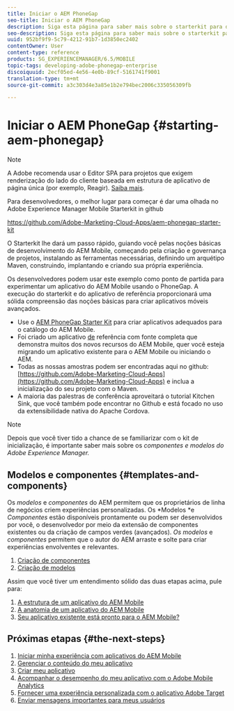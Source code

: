 ```yaml
---
title: Iniciar o AEM PhoneGap
seo-title: Iniciar o AEM PhoneGap
description: Siga esta página para saber mais sobre o starterkit para desenvolvedores.
seo-description: Siga esta página para saber mais sobre o starterkit para desenvolvedores.
uuid: 952bf9f9-5c79-4212-91b7-1d3850ec2402
contentOwner: User
content-type: reference
products: SG_EXPERIENCEMANAGER/6.5/MOBILE
topic-tags: developing-adobe-phonegap-enterprise
discoiquuid: 2ecf05ed-4e56-4e0b-89cf-5161741f9001
translation-type: tm+mt
source-git-commit: a3c303d4e3a85e1b2e794bec2006c335056309fb

---
```



# Iniciar o AEM PhoneGap {#starting-aem-phonegap}

>[!NOTE]
>
>A Adobe recomenda usar o Editor SPA para projetos que exigem renderização do lado do cliente baseada em estrutura de aplicativo de página única (por exemplo, Reagir). [Saiba mais](/help/sites-developing/spa-overview.md).

Para desenvolvedores, o melhor lugar para começar é dar uma olhada no Adobe Experience Manager Mobile Starterkit in github

https://github.com/Adobe-Marketing-Cloud-Apps/aem-phonegap-starter-kit

O Starterkit lhe dará um passo rápido, guiando você pelas noções básicas de desenvolvimento do AEM Mobile, começando pela criação e governança de projetos, instalando as ferramentas necessárias, definindo um arquétipo Maven, construindo, implantando e criando sua própria experiência.

Os desenvolvedores podem usar este exemplo como ponto de partida para experimentar um aplicativo do AEM Mobile usando o PhoneGap. A execução do starterkit e do aplicativo de referência proporcionará uma sólida compreensão das noções básicas para criar aplicativos móveis avançados.

* Use o [AEM PhoneGap Starter Kit](https://github.com/Adobe-Marketing-Cloud-Apps/aem-phonegap-starter-kit) para criar aplicativos adequados para o catálogo do AEM Mobile.
* Foi criado um aplicativo [de](https://github.com/Adobe-Marketing-Cloud-Apps/aem-mobile-hybrid-reference) referência com fonte completa que demonstra muitos dos novos recursos do AEM Mobile, quer você esteja migrando um aplicativo existente para o AEM Mobile ou iniciando o AEM.
* Todas as nossas amostras podem ser encontradas aqui no github: [https://github.com/Adobe-Marketing-Cloud-Apps](https://github.com/Adobe-Marketing-Cloud-Apps) e inclua a inicialização do seu projeto com o Maven.
* A maioria das palestras de conferência aproveitará o tutorial [](https://github.com/blefebvre/aem-phonegap-kitchen-sink)Kitchen Sink, que você também pode encontrar no Github e está focado no uso da extensibilidade nativa do Apache Cordova.

>[!NOTE]
>
>Depois que você tiver tido a chance de se familiarizar com o kit de inicialização, é importante saber mais sobre os *componentes e modelos do Adobe Experience Manager.*

## Modelos e componentes {#templates-and-components}

Os *modelos* e *componentes* do AEM permitem que os proprietários de linha de negócios criem experiências personalizadas. Os *Modelos *e *Componentes* estão disponíveis prontamente ou podem ser desenvolvidos por você, o desenvolvedor por meio da extensão de componentes existentes ou da criação de campos verdes (avançados). *Os modelos* e *componentes* permitem que o autor do AEM arraste e solte para criar experiências envolventes e relevantes.

1. [Criação de componentes](/help/sites-developing/components.md)
1. [Criação de modelos](/help/sites-developing/templates.md)

Assim que você tiver um entendimento sólido das duas etapas acima, pule para:

1. [A estrutura de um aplicativo do AEM Mobile](/help/mobile/phonegap-structure-an-app.md)
1. [A anatomia de um aplicativo do AEM Mobile](/help/mobile/phonegap-apps-arch.md)
1. [Seu aplicativo existente está pronto para o AEM Mobile?](/help/mobile/phonegap-adding-content-to-imported-app.md)

## Próximas etapas {#the-next-steps}

1. [Iniciar minha experiência com aplicativos do AEM Mobile](/help/mobile/starting-aem-phonegap-app.md)
1. [Gerenciar o conteúdo do meu aplicativo](/help/mobile/phonegap-manage-app-content.md)
1. [Criar meu aplicativo](/help/mobile/building-app-mobile-phonegap.md)
1. [Acompanhar o desempenho do meu aplicativo com o Adobe Mobile Analytics](/help/mobile/phonegap-intro-to-app-analytics.md)
1. [Fornecer uma experiência personalizada com o aplicativo Adobe Target](/help/mobile/phonegap-aem-mobile-content-personalization.md)
1. [Enviar mensagens importantes para meus usuários](/help/mobile/phonegap-push-notifications.md)
